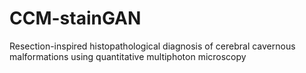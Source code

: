 # CCM-stainGAN
Resection-inspired histopathological diagnosis of cerebral cavernous malformations using quantitative multiphoton microscopy

